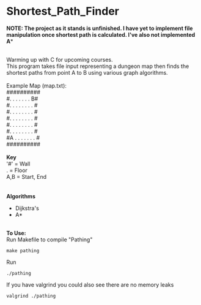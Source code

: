 # Shortest_Path_Finder<br />
**NOTE: The project as it stands is unfinished. I have yet to implement file manipulation once shortest path is calculated. I've also not implemented A***
<br /><br />

Warming up with C for upcoming courses.<br />
This program takes file input representing a dungeon map then finds the shortest paths from point A to B using various graph algorithms. 
<br /><br />
Example Map (map.txt):<br />
##########<br />
#.   .   .   .   .   .   .   B#<br />
#.   .   .   .   .   .   .   .   #<br />
#.   .   .   .   .   .   .   .   #<br />
#.   .   .   .   .   .   .   .   #<br />
#.   .   .   .   .   .   .   .   #<br />
#.   .   .   .   .   .   .   .   #<br />
#A   .   .   .   .   .   .   .   #<br />
##########<br />
<br />
**Key**
<br /> 
'#' = Wall<br />
. = Floor<br />
A,B = Start, End<br />
<br />
<br />
**Algorithms**<br />
- Dijkstra's<br />
- A*<br />

<br />**To Use:**<br />
Run Makefile to compile "Pathing"
```
make pathing
```
Run
```
./pathing
```
If you have valgrind you could also see there are no memory leaks
```
valgrind ./pathing
```
<br /><br />
